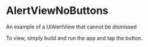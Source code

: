 # AlertViewNoButtons

An example of a UIAlertView that cannot be dismissed

To view, simply build and run the app and tap the button.
